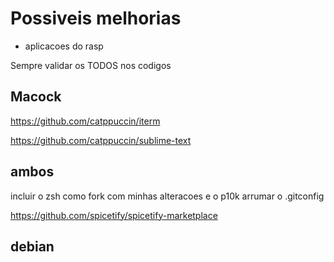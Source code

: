 # Possiveis melhorias

- aplicacoes do rasp

Sempre validar os TODOS nos codigos

## Macock

https://github.com/catppuccin/iterm

https://github.com/catppuccin/sublime-text
## ambos

incluir o zsh como fork com minhas alteracoes
e o p10k
arrumar o .gitconfig

https://github.com/spicetify/spicetify-marketplace



## debian

